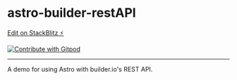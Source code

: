 # astro-builder-restAPI

[Edit on StackBlitz ⚡️](https://stackblitz.com/edit/github-zgeddi)

<a href="https://gitpod.io/#<your-repository-url>">
  <img
    src="https://img.shields.io/badge/Contribute%20with-Gitpod-908a85?logo=gitpod"
    alt="Contribute with Gitpod"
  />
</a>

---

A demo for using Astro with builder.io's REST API. 